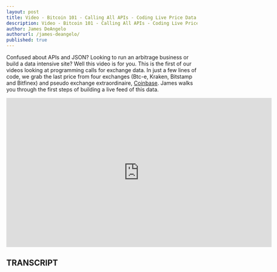 ```yaml
---
layout: post
title: Video - Bitcoin 101 - Calling All APIs - Coding Live Price Data From Bitcoin 
description: Video - Bitcoin 101 - Calling All APIs - Coding Live Price Data From Bitcoin 
author: James DeAngelo
authorurl: /james-deangelo/
published: true
---
```


<p>Confused about APIs and JSON? Looking to run an arbitrage business or build a data intensive site? Well this video is for you. This is the first of our videos looking at programming calls for exchange data. In just a few lines of code, we grab the last price from four exchanges (Btc-e, Kraken, Bitstamp and Bitfinex) and pseudo exchange extraordinaire, <a href="http://geni.us/coinbase">Coinbase</a>. James walks you through the first steps of building a live feed of this data.</p>

<center><iframe width="700" height="394" src="https://www.youtube.com/embed/y96o25WtSbo?list=PLzctEq7iZD-7-DgJM604zsndMapn9ff6q" frameborder="0" allowfullscreen></iframe></center>

<h2>TRANSCRIPT</h2>
